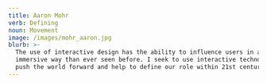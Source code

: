 ```yaml
---
title: Aaron Mohr
verb: Defining
noun: Movement
image: /images/mohr_aaron.jpg
blurb: >-
  The use of interactive design has the ability to influence users in a more
  immersive way than ever seen before. I seek to use interactive technologies to
  push the world forward and help to define our role within 21st century design.
---
```


